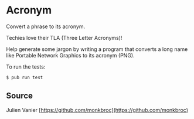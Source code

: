 # Acronym

Convert a phrase to its acronym.

Techies love their TLA (Three Letter Acronyms)!

Help generate some jargon by writing a program that converts a long name
like Portable Network Graphics to its acronym (PNG).


To run the tests:

```sh
$ pub run test
```

## Source

Julien Vanier [https://github.com/monkbroc](https://github.com/monkbroc)

